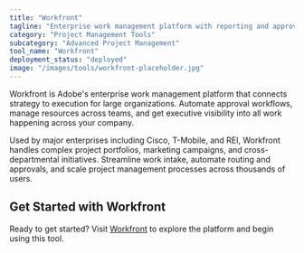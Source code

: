 ```yaml
---
title: "Workfront"
tagline: "Enterprise work management platform with reporting and approval flows"
category: "Project Management Tools"
subcategory: "Advanced Project Management"
tool_name: "Workfront"
deployment_status: "deployed"
image: "/images/tools/workfront-placeholder.jpg"
---
```

Workfront is Adobe's enterprise work management platform that connects strategy to execution for large organizations. Automate approval workflows, manage resources across teams, and get executive visibility into all work happening across your company.

Used by major enterprises including Cisco, T-Mobile, and REI, Workfront handles complex project portfolios, marketing campaigns, and cross-departmental initiatives. Streamline work intake, automate routing and approvals, and scale project management processes across thousands of users.

## Get Started with Workfront

Ready to get started? Visit [Workfront](https://www.workfront.com) to explore the platform and begin using this tool.